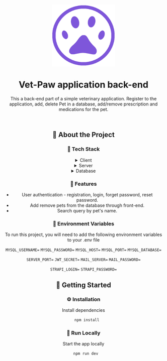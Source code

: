 <div align="center">

  <img src="assets/logo.png" alt="logo" width="200" height="auto" />
  <h1>Vet-Paw application back-end</h1>
  
  <p>
This a back-end part of a simple veterinary application. Register to the application, add, delete Pet in a database, add/remove prescription and medications for the pet.  
  </p>
  
<br />

<!-- About the Project -->
## :star2: About the Project

<!-- TechStack -->
### :space_invader: Tech Stack

<details>
  <summary>Client</summary>
  <ul>
    <li>Vanilla JS</li>
    <li>SCSS</li>
  </ul>
</details>

<details>
  <summary>Server</summary>
  <ul>
    <li>Nodejs</li>
    <li>Express.js</li>
    <li>Cors</li>
    <li>JsonWebToken</li>
  </ul>
</details>

<details>
<summary>Database</summary>
  <ul>
    <li>MySQL2</li>
    <li>Strapi SQLite</li>
  </ul>
</details>


<!-- Features -->
### :dart: Features

- User authentication - registration, login, forget password, reset password.
- Add remove pets from the database through front-end.
- Search query by pet's name.

<!-- Env Variables -->
### :key: Environment Variables

To run this project, you will need to add the following environment variables to your .env file

`MYSQL_USERNAME=`
`MYSQL_PASSWORD=`
`MYSQL_HOST=`
`MYSQL_PORT=`
`MYSQL_DATABASE=`

`SERVER_PORT=`
`JWT_SECRET=`
`MAIL_SERVER=`
`MAIL_PASSWORD=`

`STRAPI_LOGIN=`
`STRAPI_PASSWORD=`

<!-- Getting Started -->
## 	:toolbox: Getting Started

<!-- Installation -->
### :gear: Installation

Install dependencies

```bash
   npm install
```
<!-- Run Locally -->
### :running: Run Locally

Start the app locally

```bash
  npm run dev
```
